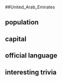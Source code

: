 ##United_Arab_Emirates
## population


## capital

 
## official language


## interesting trivia



